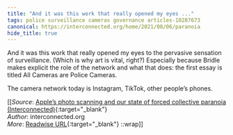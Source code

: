 ```yaml
---
title: "And it was this work that really opened my eyes ..."
tags: police surveillance cameras governance articles-10287673
canonical: https://interconnected.org/home/2021/08/06/paranoia
hide_title: true
---
```


And it was this work that really opened my eyes to the pervasive sensation of surveillance. (Which is why art is vital, right?) Especially because Bridle makes explicit the role of the network and what that does: the first essay is titled All Cameras are Police Cameras.

The camera network today is Instagram, TikTok, other people’s phones.


[[_Source_: [Apple’s photo scanning and our state of forced collective paranoia (Interconnected)](https://interconnected.org/home/2021/08/06/paranoia){:target="_blank"}<br>
_Author_: interconnected.org<br>
_More_: [Readwise URL](https://readwise.io/open/209723563){:target="_blank"}
::wrap]]